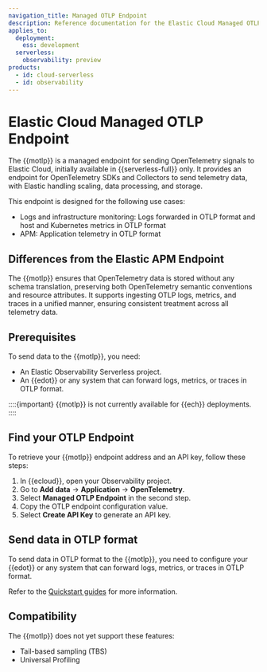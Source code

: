 ```yaml
---
navigation_title: Managed OTLP Endpoint
description: Reference documentation for the Elastic Cloud Managed OTLP Endpoint.
applies_to:
  deployment:
    ess: development
  serverless:
    observability: preview
products:
  - id: cloud-serverless
  - id: observability
---
```


# Elastic Cloud Managed OTLP Endpoint

The {{motlp}} is a managed endpoint for sending OpenTelemetry signals to Elastic Cloud, initially available in {{serverless-full}} only. It provides an endpoint for OpenTelemetry SDKs and Collectors to send telemetry data, with Elastic handling scaling, data processing, and storage.

This endpoint is designed for the following use cases:

* Logs and infrastructure monitoring: Logs forwarded in OTLP format and host and Kubernetes metrics in OTLP format
* APM: Application telemetry in OTLP format

## Differences from the Elastic APM Endpoint

The {{motlp}} ensures that OpenTelemetry data is stored without any schema translation, preserving both OpenTelemetry semantic conventions and resource attributes. It supports ingesting OTLP logs, metrics, and traces in a unified manner, ensuring consistent treatment across all telemetry data.

## Prerequisites

To send data to the {{motlp}}, you need:

* An Elastic Observability Serverless project.
* An {{edot}} or any system that can forward logs, metrics, or traces in OTLP format.

::::{important}
{{motlp}} is not currently available for {{ech}} deployments.
::::

## Find your OTLP Endpoint

To retrieve your {{motlp}} endpoint address and an API key, follow these steps:

   1. In {{ecloud}}, open your Observability project.
   2. Go to **Add data** → **Application** → **OpenTelemetry**.
   3. Select **Managed OTLP Endpoint** in the second step.
   4. Copy the OTLP endpoint configuration value.
   5. Select **Create API Key** to generate an API key.

## Send data in OTLP format

To send data in OTLP format to the {{motlp}}, you need to configure your {{edot}} or any system that can forward logs, metrics, or traces in OTLP format. 

Refer to the [Quickstart guides](./quickstart/index.md) for more information.

## Compatibility

The {{motlp}} does not yet support these features:

* Tail-based sampling (TBS)
* Universal Profiling
